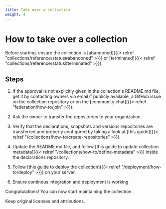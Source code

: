 ```yaml
---
title: Take over a collection
weight: 4
---
```


# How to take over a collection

Before starting, ensure the collection is [abandoned]({{< relref "collections/reference/status#abandoned" >}}) or [terminated]({{< relref "collections/reference/status#terminated" >}}).

## Steps

1. If the approval is not explicitly given in the collection's README.md file, get it by contacting owners via email if publicly available, a GitHub issue on the collection repository or on the [community chat]({{< relref "federation/how-to/join" >}}).

2. Ask the owner to transfer the repositories to your organization.

3. Verify that the declarations, snapshots and versions repositories are transferred and properly configured by taking a look at [this guide]({{< relref "/collections/how-to/create-repositories" >}}).

4. Update the README.md file, and follow [this guide to update collection metadata]({{< relref "/collections/how-to/define-metadata" >}}) inside the declarations repository.

5. Follow [this guide to deploy the collection]({{< relref "/deployment/how-to/deploy" >}}) on your server.

6. Ensure continous integration and deployment is working.

Congratulations! You can now start maintaining the collection.

Keep original licenses and attributions.
